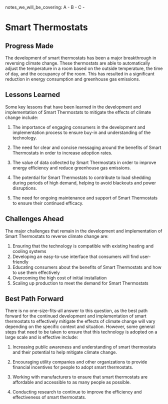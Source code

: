 notes_we_will_be_covering:
A -
B -
C -

# Smart Thermostats

## Progress Made

The development of smart thermostats has been a major breakthrough in reversing climate change. These thermostats are able to automatically adjust the temperature in a room based on the outside temperature, the time of day, and the occupancy of the room. This has resulted in a significant reduction in energy consumption and greenhouse gas emissions.

## Lessons Learned

Some key lessons that have been learned in the development and implementation of Smart Thermostats to mitigate the effects of climate change include:

1. The importance of engaging consumers in the development and implementation process to ensure buy-in and understanding of the technology.

2. The need for clear and concise messaging around the benefits of Smart Thermostats in order to increase adoption rates.

3. The value of data collected by Smart Thermostats in order to improve energy efficiency and reduce greenhouse gas emissions.

4. The potential for Smart Thermostats to contribute to load shedding during periods of high demand, helping to avoid blackouts and power disruptions.

5. The need for ongoing maintenance and support of Smart Thermostats to ensure their continued efficacy.

## Challenges Ahead

The major challenges that remain in the development and implementation of Smart Thermostats to reverse climate change are:

1. Ensuring that the technology is compatible with existing heating and cooling systems
2. Developing an easy-to-use interface that consumers will find user-friendly
3. Educating consumers about the benefits of Smart Thermostats and how to use them effectively
4. Overcoming the high cost of initial installation
5. Scaling up production to meet the demand for Smart Thermostats

## Best Path Forward

There is no one-size-fits-all answer to this question, as the best path forward for the continued development and implementation of smart thermostats to effectively mitigate the effects of climate change will vary depending on the specific context and situation. However, some general steps that need to be taken to ensure that this technology is adopted on a large scale and is effective include:

1. Increasing public awareness and understanding of smart thermostats and their potential to help mitigate climate change.

2. Encouraging utility companies and other organizations to provide financial incentives for people to adopt smart thermostats.

3. Working with manufacturers to ensure that smart thermostats are affordable and accessible to as many people as possible.

4. Conducting research to continue to improve the efficiency and effectiveness of smart thermostats.

